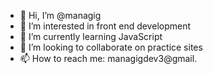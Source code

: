 - 👋 Hi, I’m @managig
- 👀 I’m interested in front end development
- 🌱 I’m currently learning JavaScript
- 💞️ I’m looking to collaborate on practice sites
- 📫 How to reach me: managigdev3@gmail.

<!---
managig/managig is a ✨ special ✨ repository because its `README.md` (this file) appears on your GitHub profile.
You can click the Preview link to take a look at your changes.
--->
